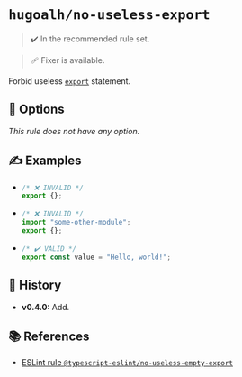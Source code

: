 # `hugoalh/no-useless-export`

> ✔️ In the recommended rule set.

> 🩹 Fixer is available.

Forbid useless [`export`][ecmascript-export] statement.

## 🔧 Options

*This rule does not have any option.*

## ✍️ Examples

- ```ts
  /* ❌ INVALID */
  export {};
  ```
- ```ts
  /* ❌ INVALID */
  import "some-other-module";
  export {};
  ```
- ```ts
  /* ✔️ VALID */
  export const value = "Hello, world!";
  ```

## 📜 History

- **v0.4.0:** Add.

## 📚 References

- [ESLint rule `@typescript-eslint/no-useless-empty-export`](https://typescript-eslint.io/rules/no-useless-empty-export/)

[ecmascript-export]: https://developer.mozilla.org/en-US/docs/Web/JavaScript/Reference/Statements/export
